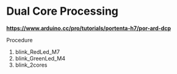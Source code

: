 # Dual Core Processing
**<https://www.arduino.cc/pro/tutorials/portenta-h7/por-ard-dcp>**

Procedure
1. blink_RedLed_M7
2. blink_GreenLed_M4
3. blink_2cores